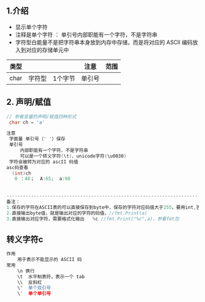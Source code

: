 ## 1.介绍

* 显示单个字符
* 注释是单个字符 ： 单引号内部职能有一个字符，不是字符串
* 字符型白能量不是把字符串本身放到内存中存储，而是将对应的 ASCII 编码放入到对应的存储单元中

| 类型 |        |         | 注意   | 范围 |
| ---- | ------ | ------- | ------ | ---- |
| char | 字符型 | 1个字节 | 单引号 |      |



 ## 2. 声明/赋值

   ```c++
// 参看变量的声明/赋值四种形式
	char ch = 'a'

注意
	字面量 单引号（' '）保存
    单引号
        内部职能有一个字符，不是字符串
        可以是一个转义字符(\t)、unicode字符(\u0030)
    字符会被转为对应的 ascII 码值
 asc码查看
     (int)ch
      0 ：48；  A:65;  a:98
          
          
--------------------------------------------------------------------------------------
备注：
1.保存的字符在ASCII表的可以直接保存到byte中，保存的字符对应码值大于255，要用int,否则会溢出
2.直接输出byte值，就是输出对应的字符的码值，//fmt.Print(a)
3.直接输出对应字符，需要格式化输出   %c //fmt.Print("%c",a)，参看fmt包
   ```

## 转义字符c

```c++
作用
    用于表示不能显示的 ASCII 码
常用
    \n 换行
    \t	水平制表符，表示一个 tab
    \\	反斜杠 
    \"  单个双引号
    \'	单个单引号
```


